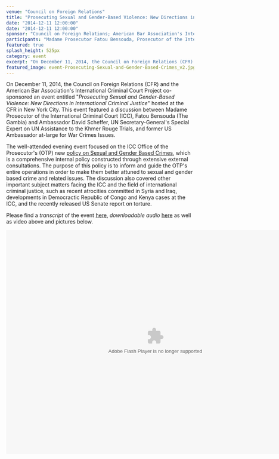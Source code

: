 ```yaml
---
venue: "Council on Foreign Relations"
title: "Prosecuting Sexual and Gender-Based Violence: New Directions in International Criminal Justice"
date: "2014-12-11 12:00:00"
date: "2014-12-11 12:00:00"
sponsor: "Council on Foreign Relations; American Bar Association's International Criminal Court Project"
participants: "Madame Prosecutor Fatou Bensouda, Prosecutor of the International Criminal Court; Ambassador David Scheffer, Secretary-General's Special Expert on UN Assistance to the Khmer Rouge Trials, United Nations; former U.S. Ambassador at-large for War Crimes Issues"
featured: true
splash_height: 525px
category: event
excerpt: "On December 11, 2014, the Council on Foreign Relations (CFR) and the ABA's International Criminal Court Project co-sponsored "Prosecuting Sexual and Gender-Based Violence: New Directions in International Criminal Justice" hosted at the CFR in New York City."
featured_image: event-Prosecuting-Sexual-and-Gender-Based-Crimes_v2.jpg
---
```


On December 11, 2014, the Council on Foreign Relations (CFR) and the American Bar Association's International Criminal Court Project co-sponsored an event entitled "*Prosecuting Sexual and Gender-Based Violence: New Directions in International Criminal Justice*" hosted at the CFR in New York City. This event featured a discussion between Madame Prosecutor of the International Criminal Court (ICC), Fatou Bensouda (The Gambia) and Ambassador David Scheffer, UN Secretary-General's Special Expert on UN Assistance to the Khmer Rouge Trials, and former US Ambassador at-large for War Crimes Issues. 

The well-attended evening event focused on the ICC Office of the Prosecutor's (OTP) new [policy on Sexual and Gender Based Crimes](http://www.icc-cpi.int/iccdocs/otp/OTP-Policy-Paper-on-Sexual-and-Gender-Based-Crimes--June-2014.pdf), which is a comprehensive internal policy constructed through extensive external consultations. The purpose of this policy is to inform and guide the OTP's entire operations in order to make them better attuned to sexual and gender based crime and related issues. The discussion also covered other important subject matters facing the ICC and the field of international criminal justice, such as recent atrocities committed in Syria and Iraq, developments in Democractic Republic of Congo and Kenya cases at the ICC, and the recently released US Senate report on torture. 

Please find a *transcript* of the event [here](http://www.cfr.org/global/prosecuting-sexual-gender-based-violence-new-directions-international-criminal-justice/p33991), *downloadable audio* [here](http://www.cfr.org/international-law/prosecuting-sexual-gender-based-violence-new-directions-international-criminal-justice/p33988) as well as video above and pictures below.  

<object width="800" height="600"> <param name="flashvars" value="offsite=true&lang=en-us&page_show_url=%2Fphotos%2F126209453%40N05%2Fsets%2F72157649873565031%2Fshow%2F&page_show_back_url=%2Fphotos%2F126209453%40N05%2Fsets%2F72157649873565031%2F&set_id=72157649873565031&jump_to="></param> <param name="movie" value="https://www.flickr.com/apps/slideshow/show.swf?v=1811922554"></param> <param name="allowFullScreen" value="true"></param><embed type="application/x-shockwave-flash" src="https://www.flickr.com/apps/slideshow/show.swf?v=1811922554" allowFullScreen="true" flashvars="offsite=true&lang=en-us&page_show_url=%2Fphotos%2F126209453%40N05%2Fsets%2F72157649873565031%2Fshow%2F&page_show_back_url=%2Fphotos%2F126209453%40N05%2Fsets%2F72157649873565031%2F&set_id=72157649873565031&jump_to=" width="800" height="600"></embed></object>










